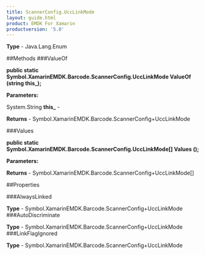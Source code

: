 ```yaml
---
title: ScannerConfig.UccLinkMode
layout: guide.html
product: EMDK For Xamarin 
productversion: '5.0' 
---
```



**Type** - Java.Lang.Enum

##Methods
###ValueOf

**public static Symbol.XamarinEMDK.Barcode.ScannerConfig.UccLinkMode ValueOf (string this_);**



**Parameters:**

System.String **this_**  - 

**Returns** - Symbol.XamarinEMDK.Barcode.ScannerConfig+UccLinkMode

###Values

**public static Symbol.XamarinEMDK.Barcode.ScannerConfig.UccLinkMode[] Values ();**



**Parameters:**

**Returns** - Symbol.XamarinEMDK.Barcode.ScannerConfig+UccLinkMode[]

##Properties

###AlwaysLinked


**Type** - Symbol.XamarinEMDK.Barcode.ScannerConfig+UccLinkMode
###AutoDiscriminate


**Type** - Symbol.XamarinEMDK.Barcode.ScannerConfig+UccLinkMode
###LinkFlagIgnored


**Type** - Symbol.XamarinEMDK.Barcode.ScannerConfig+UccLinkMode
